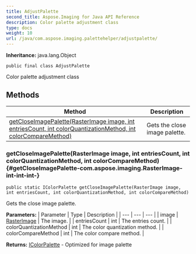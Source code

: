 ```yaml
---
title: AdjustPalette
second_title: Aspose.Imaging for Java API Reference
description: Color palette adjustment class
type: docs
weight: 10
url: /java/com.aspose.imaging.palettehelper/adjustpalette/
---
```

**Inheritance:**
java.lang.Object
```
public final class AdjustPalette
```

Color palette adjustment class
## Methods

| Method | Description |
| --- | --- |
| [getCloseImagePalette(RasterImage image, int entriesCount, int colorQuantizationMethod, int colorCompareMethod)](#getCloseImagePalette-com.aspose.imaging.RasterImage-int-int-int-) | Gets the close image palette. |
### getCloseImagePalette(RasterImage image, int entriesCount, int colorQuantizationMethod, int colorCompareMethod) {#getCloseImagePalette-com.aspose.imaging.RasterImage-int-int-int-}
```
public static IColorPalette getCloseImagePalette(RasterImage image, int entriesCount, int colorQuantizationMethod, int colorCompareMethod)
```


Gets the close image palette.

**Parameters:**
| Parameter | Type | Description |
| --- | --- | --- |
| image | [RasterImage](../../com.aspose.imaging/rasterimage) | The image. |
| entriesCount | int | The entries count. |
| colorQuantizationMethod | int | The color quantization method. |
| colorCompareMethod | int | The color compare method. |

**Returns:**
[IColorPalette](../../com.aspose.imaging/icolorpalette) - Optimized for image palette
